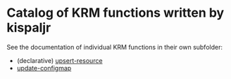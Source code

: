 # Catalog of KRM functions written by kispaljr 

See the documentation of individual KRM functions in their own subfolder:
* (declarative) [upsert-resource](upsert-resource/README.md)
* [update-configmap](update-configmap/README.md)


